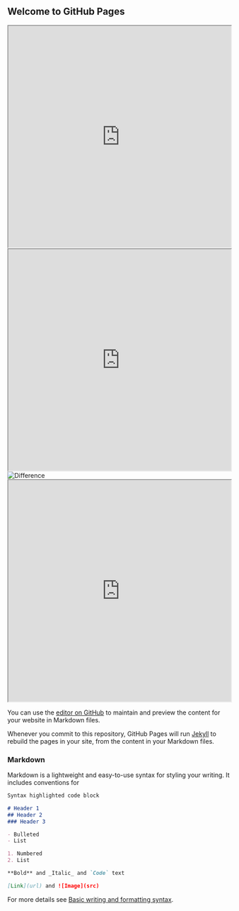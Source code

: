 ## Welcome to GitHub Pages

<iframe src="https://victoriabeckley.github.io/prop13/zillow_chart.html" width="100%" height=500 title="Zillow Market Rate Home Value Estimate by Neighborhood"></iframe>

<iframe src="https://victoriabeckley.github.io/prop13/assessed_chart.html" width="100%" height=500 title="Assessed Home Value by Neighborhood"></iframe>


<img src="https://victoriabeckley.github.io/prop13/Screen Shot 2022-05-09 at 11.54.05 AM.png" alt="Difference">

<iframe src="https://victoriabeckley.github.io/prop13/difference.html" width="100%" height=500 title="Assessed Home Value by Neighborhood"></iframe>

You can use the [editor on GitHub](https://github.com/victoriabeckley/prop13/edit/gh-pages/index.md) to maintain and preview the content for your website in Markdown files.

Whenever you commit to this repository, GitHub Pages will run [Jekyll](https://jekyllrb.com/) to rebuild the pages in your site, from the content in your Markdown files.

### Markdown

Markdown is a lightweight and easy-to-use syntax for styling your writing. It includes conventions for

```markdown
Syntax highlighted code block

# Header 1
## Header 2
### Header 3

- Bulleted
- List

1. Numbered
2. List

**Bold** and _Italic_ and `Code` text

[Link](url) and ![Image](src)
```

For more details see [Basic writing and formatting syntax](https://docs.github.com/en/github/writing-on-github/getting-started-with-writing-and-formatting-on-github/basic-writing-and-formatting-syntax).


